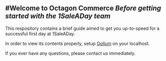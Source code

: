 #Welcome to Octagon Commerce
*Before getting started with the 1SaleADay team*
--

This respository contains a brief guide aimed to get you up-to-speed for a successful first day at 1SaleADay.

In order to view its contents properly, setup [Gollum](https://github.com/github/gollum) on your localhost.

If you ever have any questions, please contact us immediately.